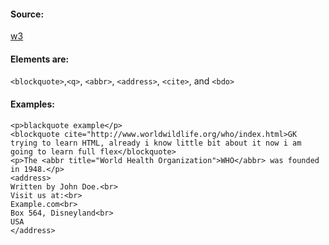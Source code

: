 #### Source:
[w3](https://www.w3schools.com/html/html_quotation_elements.asp)

#### Elements are:

`<blockquote>`,`<q>`, `<abbr>`, `<address>`, `<cite>`, and `<bdo>`

#### Examples:

```
<p>blackquote example</p>
<blockquote cite="http://www.worldwildlife.org/who/index.html>GK trying to learn HTML, already i know little bit about it now i am going to learn full flex</blockquote>
<p>The <abbr title="World Health Organization">WHO</abbr> was founded in 1948.</p>
<address>  
Written by John Doe.<br>  
Visit us at:<br>  
Example.com<br>  
Box 564, Disneyland<br>  
USA  
</address>
```